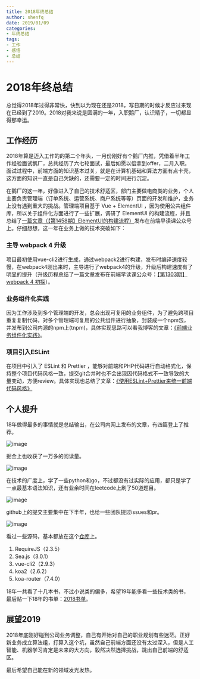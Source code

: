 ```yaml
---
title: 2018年终总结
author: shenfq
date: 2019/01/09
categories:
- 年终总结
tags:
- 工作
- 感悟
- 总结
---
```


# 2018年终总结

总觉得2018年过得非常快，快到以为现在还是2018，写日期的时候才反应过来现在已经到了2019。2018对我来说是圆满的一年，入职鹅厂，认识晴子，一切都显得那幸运。

<!-- more -->

## 工作经历

2018年算是迈入工作的的第二个年头，一月份刚好有个鹅厂内推，凭借着半年工作经验面试鹅厂，总共经历了六七轮面试，最后如愿以偿拿到offer，二月入职。面试过程中，前端方面的知识基本过关，就是在计算机基础和算法方面有点卡壳，这方面的知识一直是自己欠缺的，还需要一定的时间进行沉淀。

在鹅厂的这一年，好像进入了自己的技术舒适区，部门主要做电商类的业务，个人主要负责管理端（订单系统、运营系统、商户系统等等）页面的开发和维护，业务上没有遇到重大的挑战。管理端项目基于 Vue + ElementUI ，因为使用公共组件库，所以关于组件化方面进行了一些扩展，调研了 ElementUI 的构建流程，并且总结了[一篇文章（【第1458期】ElementUI的构建流程）](https://mp.weixin.qq.com/s?__biz=MjM5MTA1MjAxMQ==&mid=2651230534&idx=1&sn=25761fb0d218c3f11dd97662fbad0f0a&chksm=bd4948c28a3ec1d4f304d217fdfa9b97f9beff6c65dae6f6a6161a80bcd0b07bd51d7b674962&mpshare=1&scene=1&srcid=1126EnjFHyOOfNdn6xGiMyl4#rd)发布在前端早读课公众号上。仔细想想，这一年在业务上做的技术突破如下：

### 主导 webpack 4 升级

项目最初使用vue-cli2进行生成，通过webpack2进行构建，发布时编译速度较慢，在webpack4刚出来时，主导进行了webpack4的升级，升级后构建速度有了明显的提升（升级历程总结了一篇文章发布在前端早读课公众号：[【第1303期】webpack 4 初探](https://mp.weixin.qq.com/s?__biz=MjM5MTA1MjAxMQ==&mid=2651228951&idx=1&sn=09ebc3b47c07381f55a684a6a0b24341&chksm=bd4952938a3edb85a7c8da02c84925b784cff19ae013b35385c596756f62063f50a26f420100&mpshare=1&scene=1&srcid=1122lM64bWEixZcNrj1LKTal#rd)）。

### 业务组件化实践

因为工作涉及到多个管理端的开发，总会出现可复用的业务组件，为了避免跨项目重复复制代码，对多个管理端可复用的公共组件进行抽象，封装成一个npm包，并发布到公司内源的npm上(tnpm)，具体实现思路可以看我博客的文章：[《前端业务组件化实践》](https://blog.shenfq.com/2018/10/23/%E5%89%8D%E7%AB%AF%E4%B8%9A%E5%8A%A1%E7%BB%84%E4%BB%B6%E5%8C%96%E5%AE%9E%E8%B7%B5/)。

### 项目引入ESLint

在项目中引入了 ESLint 和 Prettier ，能够对前端和PHP代码进行自动格式化，保持整个项目代码风格一致，提交git合并时也不会出现因代码格式不一致导致的大量变动，方便review。具体实现也总结了文章：[《使用ESLint+Prettier来统一前端代码风格》](https://blog.shenfq.com/2018/06/18/%E4%BD%BF%E7%94%A8ESLint+Prettier%E6%9D%A5%E7%BB%9F%E4%B8%80%E5%89%8D%E7%AB%AF%E4%BB%A3%E7%A0%81%E9%A3%8E%E6%A0%BC/)


## 个人提升

18年做得最多的事情就是总结输出，在公司内网上发布的文章，有四篇登上了推荐。

![image](https://file.shenfq.com/19-01-09/25450020.jpg)

掘金上也收获了一万多的阅读量。

![image](https://file.shenfq.com/19-01-09/25450021.jpg)

在技术的广度上，学了一些python和go，不过都没有过实际的应用，都只是学了一点最基本语法知识，还有业余时间在leetcode上刷了50道题目。

![image](https://file.shenfq.com/19-01-09/25450022.png)

github上的提交主要集中在下半年，也给一些团队提过issues和pr。

![image](https://file.shenfq.com/19-01-09/25450023.png)

看过一些源码，基本都放在这个[仓库](https://github.com/Shenfq/analyse-source-code)上。

1. RequireJS（2.3.5）
2. Sea.js（3.0.1）
3. vue-cli2（2.9.3）
4. koa2（2.6.2）
5. koa-router（7.4.0）

18年一共看了十几本书，不过小说类的偏多，希望19年能多看一些技术类的书，最后贴一下18年的书单：[2018书单](https://notes.shenfq.com/book/2018.html)。


## 展望2019

2018年底刚好碰到公司业务调整，自己有开始对自己的职业规划有些迷茫。正好新业务成立算法组，打算入这个坑，虽然自己前端方面还没有太过深入，但是人工智能、机器学习肯定是未来的大方向，毅然决然选择挑战，跳出自己前端的舒适区。

最后希望自己能在新的领域发光发热。